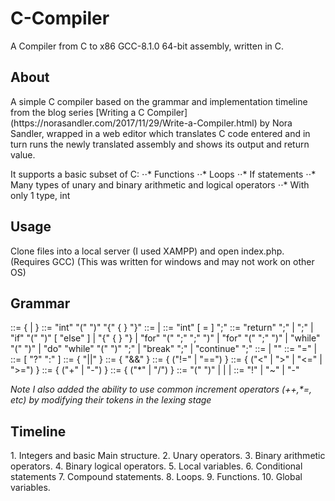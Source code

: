 # C-Compiler

A Compiler from C to x86 GCC-8.1.0 64-bit assembly, written in C.

<H2>About</H2>
A simple C compiler based on the grammar and implementation timeline from the blog series [Writing a C Compiler](https://norasandler.com/2017/11/29/Write-a-Compiler.html) by Nora Sandler, wrapped in a web editor which translates C code entered and in turn runs the newly translated assembly and shows its output and return value. 

It supports a basic subset of C:
⋅⋅* Functions
⋅⋅* Loops
⋅⋅* If statements
⋅⋅* Many types of unary and binary arithmetic and logical operators
⋅⋅* With only 1 type, int

<H2>Usage</H2>
Clone files into a local server (I used XAMPP) and open index.php. (Requires GCC) (This was written for windows and may not work on other OS)

<H2>Grammar</H2>
<program> ::= { <function> | <declaration> }
<function> ::= "int" <id> "(" ")" "{" { <block-item> } "}"
<block-item> ::= <statement> | <declaration>
<declaration> ::= "int" <id> [ = <exp> ] ";"
<statement> ::= "return" <exp> ";"
              | <exp-option> ";"
              | "if" "(" <exp> ")" <statement> [ "else" <statement> ]
              | "{" { <block-item> } "}
              | "for" "(" <exp-option> ";" <exp-option> ";" <exp-option> ")" <statement>
              | "for" "(" <declaration> <exp-option> ";" <exp-option> ")" <statement>
              | "while" "(" <exp> ")" <statement>
              | "do" <statement> "while" "(" <exp> ")" ";"
              | "break" ";"
              | "continue" ";"
<exp-option> ::= <exp> | ""
<exp> ::= <id> "=" <exp> | <conditional-exp>
<conditional-exp> ::= <logical-or-exp> [ "?" <exp> ":" <conditional-exp> ]
<logical-or-exp> ::= <logical-and-exp> { "||" <logical-and-exp> }
<logical-and-exp> ::= <equality-exp> { "&&" <equality-exp> }
<equality-exp> ::= <relational-exp> { ("!=" | "==") <relational-exp> }
<relational-exp> ::= <additive-exp> { ("<" | ">" | "<=" | ">=") <additive-exp> }
<additive-exp> ::= <term> { ("+" | "-") <term> }
<term> ::= <factor> { ("*" | "/") <factor> }
<factor> ::= "(" <exp> ")" | <unary_op> <factor> | <int> | <id>
<unary_op> ::= "!" | "~" | "-"

_Note I also added the ability to use common increment operators (++,*=, etc) by modifying their tokens in the lexing stage_

<H2>Timeline</H2>
1. Integers and basic Main structure.
2. Unary operators.
3. Binary arithmetic operators.
4. Binary logical operators.
5. Local variables.
6. Conditional statements
7. Compound statements.
8. Loops.
9. Functions.
10. Global variables.
